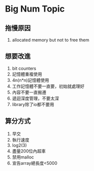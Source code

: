 # Big Num Topic

## 拖慢原因

1. allocated memory but not to free them

## 想要改進

1. bit counters
2. 記憶體重複使用
3. 4n(n*n)記憶體使用
4. 工作記憶體不要一直要，初始就處理好
5. 內容不要一直搬遷
6. 遞迴深度管理，不要太深
7. library除了io都不要用

## 算分方式

1. 早交
2. 執行速度
3. log2(3)
4. 盡量200位內超車
5. 禁用malloc
6. 宣告array總長度<5000
